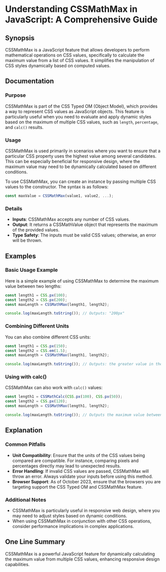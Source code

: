<!--
Meta Description: # Understanding CSSMathMax in JavaScript: A Comprehensive Guide ## Synopsis CSSMathMax is a JavaScript feature that allows developers to perform mathe...
Meta Keywords: css, cssmathmax, values, const, javascript
-->

# Understanding CSSMathMax in JavaScript: A Comprehensive Guide

## Synopsis
CSSMathMax is a JavaScript feature that allows developers to perform mathematical operations on CSS values, specifically to calculate the maximum value from a list of CSS values. It simplifies the manipulation of CSS styles dynamically based on computed values.

## Documentation

### Purpose
CSSMathMax is part of the CSS Typed OM (Object Model), which provides a way to represent CSS values as JavaScript objects. This feature is particularly useful when you need to evaluate and apply dynamic styles based on the maximum of multiple CSS values, such as `length`, `percentage`, and `calc()` results.

### Usage
CSSMathMax is used primarily in scenarios where you want to ensure that a particular CSS property uses the highest value among several candidates. This can be especially beneficial for responsive design, where the maximum value may need to be dynamically calculated based on different conditions.

To use CSSMathMax, you can create an instance by passing multiple CSS values to the constructor. The syntax is as follows:

```javascript
const maxValue = CSSMathMax(value1, value2, ...);
```

### Details
- **Inputs**: CSSMathMax accepts any number of CSS values.
- **Output**: It returns a CSSMathValue object that represents the maximum of the provided values.
- **Type Safety**: The inputs must be valid CSS values; otherwise, an error will be thrown.

## Examples

### Basic Usage Example
Here is a simple example of using CSSMathMax to determine the maximum value between two lengths:

```javascript
const length1 = CSS.px(100);
const length2 = CSS.px(200);
const maxLength = CSSMathMax(length1, length2);

console.log(maxLength.toString()); // Outputs: "200px"
```

### Combining Different Units
You can also combine different CSS units:

```javascript
const length1 = CSS.px(150);
const length2 = CSS.em(1.5);
const maxLength = CSSMathMax(length1, length2);

console.log(maxLength.toString()); // Outputs: the greater value in the appropriate unit
```

### Using with calc()
CSSMathMax can also work with `calc()` values:

```javascript
const length1 = CSSMathCalc(CSS.px(100), CSS.px(50));
const length2 = CSS.px(120);
const maxLength = CSSMathMax(length1, length2);

console.log(maxLength.toString()); // Outputs the maximum value between the calculated and the fixed value
```

## Explanation

### Common Pitfalls
- **Unit Compatibility**: Ensure that the units of the CSS values being compared are compatible. For instance, comparing pixels and percentages directly may lead to unexpected results.
- **Error Handling**: If invalid CSS values are passed, CSSMathMax will throw an error. Always validate your inputs before using this method.
- **Browser Support**: As of October 2023, ensure that the browsers you are targeting support the CSS Typed OM and CSSMathMax feature.

### Additional Notes
- CSSMathMax is particularly useful in responsive web design, where you may need to adjust styles based on dynamic conditions.
- When using CSSMathMax in conjunction with other CSS operations, consider performance implications in complex applications.

## One Line Summary
CSSMathMax is a powerful JavaScript feature for dynamically calculating the maximum value from multiple CSS values, enhancing responsive design capabilities.